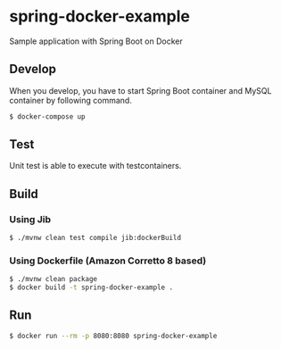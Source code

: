 # spring-docker-example

Sample application with Spring Boot on Docker

## Develop

When you develop, you have to start Spring Boot container and MySQL container by following command.

```bash
$ docker-compose up
```

## Test

Unit test is able to execute with testcontainers.

## Build

### Using Jib

```bash
$ ./mvnw clean test compile jib:dockerBuild
```

### Using Dockerfile (Amazon Corretto 8 based)

```bash
$ ./mvnw clean package
$ docker build -t spring-docker-example .
```

## Run

```bash
$ docker run --rm -p 8080:8080 spring-docker-example
```
